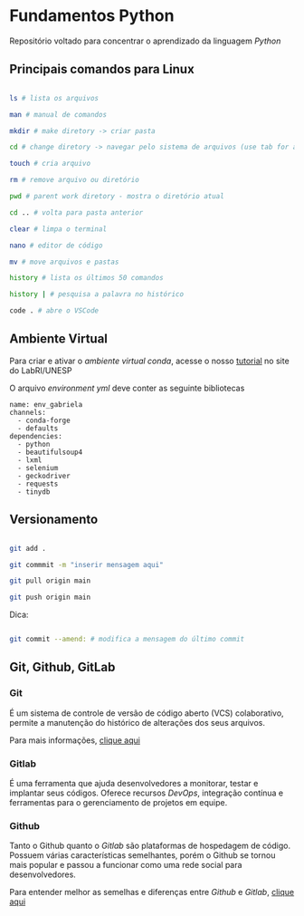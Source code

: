 # Fundamentos Python

Repositório voltado para concentrar o aprendizado da linguagem *Python*

## Principais comandos para Linux

```bash

ls # lista os arquivos

man # manual de comandos

mkdir # make diretory -> criar pasta

cd # change diretory -> navegar pelo sistema de arquivos (use tab for autocomplete)

touch # cria arquivo

rm # remove arquivo ou diretório

pwd # parent work diretory - mostra o diretório atual

cd .. # volta para pasta anterior

clear # limpa o terminal

nano # editor de código

mv # move arquivos e pastas

history # lista os últimos 50 comandos

history | # pesquisa a palavra no histórico

code . # abre o VSCode

```

## Ambiente Virtual

Para criar e ativar o *ambiente virtual conda*, acesse o nosso [tutorial](https://labriunesp.org/docs/projetos/ensino/ambiente/conda) no site do LabRI/UNESP


O arquivo *environment yml* deve conter as seguinte bibliotecas

```
name: env_gabriela
channels:
  - conda-forge
  - defaults
dependencies:
  - python
  - beautifulsoup4
  - lxml
  - selenium
  - geckodriver
  - requests
  - tinydb
```

## Versionamento

```bash

git add .

git commmit -m "inserir mensagem aqui"

git pull origin main

git push origin main

```

Dica: 

```bash

git commit --amend: # modifica a mensagem do último commit 

```

## Git, Github, GitLab

### Git

É um sistema de controle de versão de código aberto (VCS) colaborativo, permite a manutenção do histórico de alterações dos seus arquivos.

Para mais informações, [clique aqui](https://ohshitgit.com/pt_BR)

### Gitlab

É uma ferramenta que ajuda desenvolvedores a monitorar, testar e implantar seus códigos. Oferece recursos *DevOps*, integração contínua e ferramentas para o gerenciamento de projetos em equipe.

### Github

Tanto o Github quanto o *Gitlab* são plataformas de hospedagem de código. Possuem várias características semelhantes, porém o Github se tornou mais popular e passou a funcionar como uma rede social para desenvolvedores.

Para entender melhor as semelhas e diferenças entre *Github* e *Gitlab*, [clique aqui](https://kinsta.com/pt/blog/gitlab-vs-github/)

